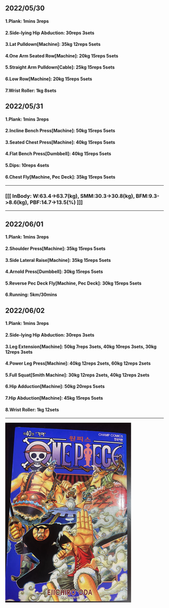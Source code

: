 ## 2022/05/30
#### 1.Plank: 1mins 3reps
#### 2.Side-lying Hip Abduction: 30reps 3sets
#### 3.Lat Pulldown\[Machine\]: 35kg 12reps 5sets
#### 4.One Arm Seated Row\[Machine\]: 20kg 15reps 5sets
#### 5.Straight Arm Pulldown\[Cable\]: 25kg 15reps 5sets
#### 6.Low Row\[Machine\]: 20kg 15reps 5sets
#### 7.Wrist Roller: 1kg 8sets

## 2022/05/31
#### 1.Plank: 1mins 3reps
#### 2.Incline Bench Press\[Machine\]: 50kg 15reps 5sets
#### 3.Seated Chest Press\[Machine\]: 40kg 15reps 5sets
#### 4.Flat Bench Press\[Dumbbell\]: 40kg 15reps 5sets
#### 5.Dips: 10reps 4sets
#### 6.Chest Fly\[Machine, Pec Deck\]: 35kg 15reps 5sets

---
### [[[ InBody: W:63.4->63.7(kg), SMM:30.3->30.8(kg), BFM:9.3->8.6(kg), PBF:14.7->13.5(%) ]]]
---

## 2022/06/01
#### 1.Plank: 1mins 3reps
#### 2.Shoulder Press\[Machine\]: 35kg 15reps 5sets
#### 3.Side Lateral Raise\[Machine\]: 35kg 15reps 5sets
#### 4.Arnold Press\[Dumbbell\]: 30kg 15reps 5sets
#### 5.Reverse Pec Deck Fly\[Machine, Pec Deck\]: 30kg 15reps 5sets
#### 6.Running: 5km/30mins

## 2022/06/02
#### 1.Plank: 1mins 3reps
#### 2.Side-lying Hip Abduction: 30reps 3sets
#### 3.Leg Extension\[Machine\]: 50kg 7reps 3sets, 40kg 10reps 3sets, 30kg 12reps 3sets 
#### 4.Power Leg Press\[Machine\]: 40kg 12reps 2sets, 60kg 12reps 2sets 
#### 5.Full Squat\[Smith Machine\]: 30kg 12reps 2sets, 40kg 12reps 2sets
#### 6.Hip Adduction\[Machine\]: 50kg 20reps 5sets
#### 7.Hip Abduction\[Machine\]: 45kg 15reps 5sets
#### 8.Wrist Roller: 1kg 12sets

---

<img src='./_resources/__040.png' width='400px' />

